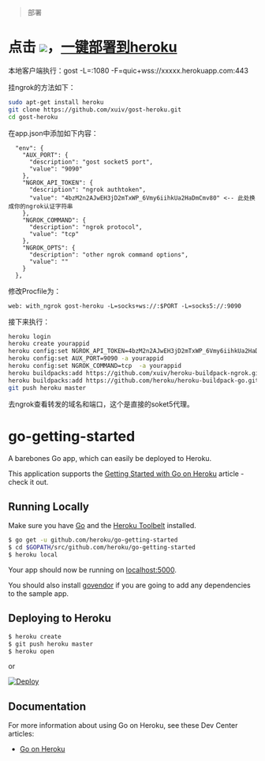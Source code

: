 > 部署
# 点击 [![](https://www.herokucdn.com/deploy/button.png)](https://heroku.com/deploy?template=https://github.com/xuiv/gost-heroku)，[一键部署到heroku](https://heroku.com/deploy?template=https://github.com/xuiv/gost-heroku)

本地客户端执行：gost -L=:1080 -F=quic+wss://xxxxx.herokuapp.com:443

挂ngrok的方法如下：
```sh
sudo apt-get install heroku
git clone https://github.com/xuiv/gost-heroku.git
cd gost-heroku
```
在app.json中添加如下内容：
```
  "env": {
    "AUX_PORT": {
      "description": "gost socket5 port",
      "value": "9090"
    },    
    "NGROK_API_TOKEN": {
      "description": "ngrok authtoken",
      "value": "4bzM2n2AJwEH3jD2mTxWP_6Vmy6iihkUa2HaDmCmv80" <-- 此处换成你的ngrok认证字符串
    },    
    "NGROK_COMMAND": {
      "description": "ngrok protocol",
      "value": "tcp"
    },
    "NGROK_OPTS": {
      "description": "other ngrok command options",
      "value": ""
    }
  },
```
修改Procfile为：
```
web: with_ngrok gost-heroku -L=socks+ws://:$PORT -L=socks5://:9090
```
接下来执行：
```sh
heroku login
heroku create yourappid
heroku config:set NGROK_API_TOKEN=4bzM2n2AJwEH3jD2mTxWP_6Vmy6iihkUa2HaDmCmv80 -a yourappid
heroku config:set AUX_PORT=9090 -a yourappid
heroku config:set NGROK_COMMAND=tcp  -a yourappid
heroku buildpacks:add https://github.com/xuiv/heroku-buildpack-ngrok.git -a yourappid
heroku buildpacks:add https://github.com/heroku/heroku-buildpack-go.git -a yourappid
git push heroku master
```
去ngrok查看转发的域名和端口，这个是直接的soket5代理。

# go-getting-started

A barebones Go app, which can easily be deployed to Heroku.

This application supports the [Getting Started with Go on Heroku](https://devcenter.heroku.com/articles/getting-started-with-go) article - check it out.

## Running Locally

Make sure you have [Go](http://golang.org/doc/install) and the [Heroku Toolbelt](https://toolbelt.heroku.com/) installed.

```sh
$ go get -u github.com/heroku/go-getting-started
$ cd $GOPATH/src/github.com/heroku/go-getting-started
$ heroku local
```

Your app should now be running on [localhost:5000](http://localhost:5000/).

You should also install [govendor](https://github.com/kardianos/govendor) if you are going to add any dependencies to the sample app.

## Deploying to Heroku

```sh
$ heroku create
$ git push heroku master
$ heroku open
```

or

[![Deploy](https://www.herokucdn.com/deploy/button.png)](https://heroku.com/deploy)


## Documentation

For more information about using Go on Heroku, see these Dev Center articles:

- [Go on Heroku](https://devcenter.heroku.com/categories/go)
